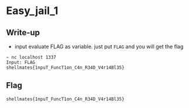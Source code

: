 # Easy_jail_1

## Write-up
- input evaluate FLAG as variable. just put ``FLAG`` and you will get the flag
```
~ nc localhost 1337
Input: FLAG
shellmates{1npuT_FuncT1on_C4n_R34D_V4r14Bl35}
```
## Flag
`shellmates{1npuT_FuncT1on_C4n_R34D_V4r14Bl35}`
